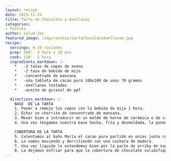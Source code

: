 ```yaml
---
layout: recipe
date: 2019-11-24
title: Tarta de Chocolate y Avellanas
categories:
- Postres
author: Salud-Zen
featured_image: /img/recetas/tartaChocolateAvellanas.jpg
recipe:
  servings: 6-10 raciones
  prep: 260'- 4 hora y 20 min
  cook: 120'- 2 hora
  ingredients_markdown: |-
    *	-2 tazas de copos de avena
    *	-2 taza de bebida de mijo
    *	-concentrado de manzana
    *	-una tableta de cacao puro 100x100 de unos 70 gramos
    *	-avellanas tostadas
    *	-aceite de girasol de ppf

  directions_markdown: |-
    BASE  DE LA TARTA
    1. Poner a remojo los copos con la bebida de mijo 1 hora.
    2. Echar un chorrito de concentrado de manzana.
    3. Mover bien e introducir en un molde de horno de cerámica o de silicona de platino, durante 45 min a 180 grados. Previamente el molde se puede pincelar con aceite de girasol. Y previamente calentar el horno 5 minutos al máximo.
    4. Una vez tengamos nuestra base hecha, fría y desmoldada, la ponemos en la fuente donde la vayamos a servir.

    COBERTURA DE LA TARTA
    5. Calentamos al baño María el cacao puro partido en onzas junto con un poco de concentrado de manzana y un chorrito de bebida de mijo.
    6. Lo vamos moviendo y derritiendo con una cuchara de madera.
    7. Una vez liquido lo extendemos bien por la parte de arriba de nuestra base de tarta y la decoramos con unas avellanas.
    8. La dejamos enfriar para que la cobertura de chocolate solidifique de nuevo formando una buena capa.
---
```

